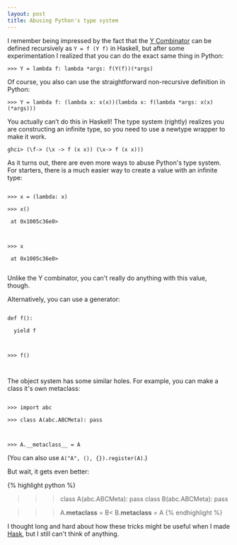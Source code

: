 ```yaml
---
layout: post
title: Abusing Python's type system
---
```


I remember being impressed by the fact that the [Y
Combinator](https://en.wikipedia.org/wiki/Fixed-point_combinator#Fixed_point_combinators_in_lambda_calculus)
can be defined recursively as `Y = f (Y f)` in Haskell, but after some
experimentation I realized that you can do the exact same thing in Python:

`>>> Y = lambda f: lambda *args: f(Y(f))(*args)`

Of course, you also can use the straightforward non-recursive definition in
Python:

`>>> Y = lambda f: (lambda x: x(x))(lambda x: f(lambda *args: x(x)(*args)))`

You actually can’t do this in Haskell! The type system (rightly) realizes you
are constructing an infinite type, so you need to use a newtype wrapper to make
it work.

`ghci> (\f-> (\x -> f (x x)) (\x-> f (x x)))`

As it turns out, there are even more ways to abuse Python's type system. For
starters, there is a much easier way to create a value with an infinite type:


<code>
>>> x = (lambda: x)<br>
>>> x()<br>
<function <lambda> at 0x1005c36e0><br>
<br>
>>> x<br>
<function <lambda> at 0x1005c36e0><br>
</code>

Unlike the Y combinator, you can't really do anything with this value, though.

Alternatively, you can use a generator:

<code>
def f():<br>
&nbsp;&nbsp;yield f<br>
<br>
>>> f()<br>
<function f at 0x1007c36e0>
</code>

The object system has some similar holes. For example, you can make a class
it's own metaclass:

<code>
>>> import abc<br>
>>> class A(abc.ABCMeta): pass<br>
<br>
>>> A.__metaclass__ = A
</code>

(You can also use `A("A", (), {}).register(A)`.)

But wait, it gets even better:

{% highlight python %}
>>> class A(abc.ABCMeta): pass
>>> class B(abc.ABCMeta): pass

>>> A.__metaclass__ = B<
>>> B.__metaclass__ = A
{% endhighlight %}

I thought long and hard about how these tricks might be useful when I made
[Hask](https://github.com/billpmurphy/hask), but I still can't think of
anything.
